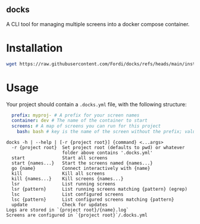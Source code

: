docks
-----

A CLI tool for managing multiple screens into a docker compose container.

Installation
============

```bash
wget https://raw.githubusercontent.com/Fordi/docks/refs/heads/main/install.sh -O- | bash
```

Usage
=====

Your project should contain a `.docks.yml` file, with the following structure:

```yaml
  prefix: myproj- # A prefix for your screen names
  container: dev # The name of the container to start
  screens: # A map of screens you can run for this project
    bash: bash # key is the name of the screen without the prefix; value is the command to run
```

```text
docks -h | --help | [-r {project root}] {command} <...args>
  -r {project root}  Set project root (defaults to pwd) or whatever
                     folder above contains '.docks.yml'
  start              Start all screens
  start {names...}   Start the screens named {names...}
  go {name}          Connect interactively with {name}
  kill               Kill all screens
  kill {names...}    Kill screens {names...}
  lsr                List running screens
  lsr {pattern}      List running screens matching {pattern} (egrep)
  lsc                List configured screens
  lsc {pattern}      List configured screens matching {pattern}
  update             Check for updates
Logs are stored in `{project root}/{name}.log`
Screens are configured in `{project root}`/.docks.yml
```

